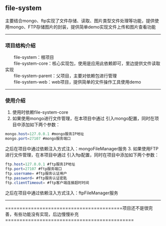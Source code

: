 

## file-system
主要结合mongo、ftp实现了文件存储、读取、图片类型文件处理等功能，提供使用mongo、FTP存储图片的封装，提供简单demo实现文件上传和图片查看功能
***
### 项目结构介绍

　　file-system：根项目  
　　file-system-core：核心实现包，使用是应用此依赖即可，里边提供文件读取实现  
　　file-system-parent：父项目，主要对依赖包进行管理  
　　file-system-web：web项目，提供简单的文件操作工具使用demo  

***
### 使用介绍

1. 使用时依赖file-system-core
2. 如果使用mongo进行文件管理，在本项目中通过 <import resource="../mongo-config.xml" />引入mongo配置，同时在项目中添加如下两个参数：
```java
mongo.host=127.0.0.1 #mongo服务IP地址
mongo.port=27107 #mongo服务端口
```
之后在项目中通过依赖注入方式注入：mongoFileManager服务
3. 如果使用FTP进行文件管理，在本项目中通过 <import resource="../ftp-config.xml" />引入ftp配置，同时在项目中添加如下两个参数：
```java
ftp.host=127.0.0.1 #ftp服务IP地址
ftp.port=27107 #ftp服务端口
ftp.username= #ftp服务认证用户
ftp.password= #ftp服务认证密匙
ftp.clientTimeout= #ftp客户端连接超时时间
```
之后在项目中通过依赖注入方式注入：ftpFileManager服务
***



=========================================项目还不是很完善，有些功能没有实现，后边慢慢补充=============================================
